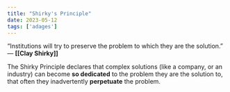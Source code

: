 ```yaml
---
title: "Shirky's Principle"
date: 2023-05-12
tags: ['adages']
---
```


“Institutions will try to preserve the problem to which they are the solution.” — **[[Clay Shirky]]**

The Shirky Principle declares that complex solutions (like a company, or an industry) can become **so dedicated** to the problem they are the solution to, that often they inadvertently **perpetuate** the problem.